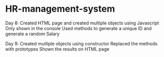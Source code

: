 # HR-management-system

Day 8: Created HTML page and created multiple objects using Javascript
Only shown in the console
Used methods to generate a unique ID and generate a random Salary

Day 9:
Created mutliple objects using constructor
Replaced the methods with prototypes
Shown the results on HTML page
